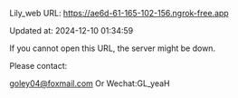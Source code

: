 Lily_web URL: https://ae6d-61-165-102-156.ngrok-free.app

Updated at: 2024-12-10 01:34:59

If you cannot open this URL, the server might be down.

Please contact: 

goley04@foxmail.com Or Wechat:GL_yeaH